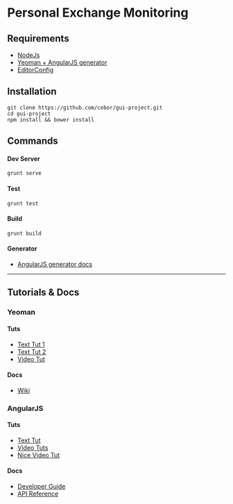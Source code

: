 Personal Exchange Monitoring
===========

Requirements
-----------
- [NodeJs](http://nodejs.org/)
- [Yeoman + AngularJS generator](http://yeoman.io/)
- [EditorConfig](http://editorconfig.org/)


Installation
-----------
```
git clone https://github.com/cebor/gui-project.git
cd gui-project
npm install && bower install
```

Commands
-----------
#### Dev Server
```
grunt serve
```

#### Test
```
grunt test
```

#### Build
```
grunt build
```

#### Generator
- [AngularJS generator docs](https://github.com/yeoman/generator-angular#generators)


***


Tutorials & Docs
-----------

### Yeoman
#### Tuts
- [Text Tut 1](http://code.tutsplus.com/tutorials/building-apps-with-the-yeoman-workflow--net-33254)
- [Text Tut 2](http://www.thinkster.io/angularjs/r1gRPYp4kM/angularjs-tutorial-learn-to-build-modern-webapps)
- [Video Tut](https://www.youtube.com/watch?v=rqdRXqeqgZs)

#### Docs
- [Wiki](https://github.com/yeoman/yeoman/wiki)

### AngularJS
#### Tuts
- [Text Tut](http://docs.angularjs.org/tutorial)
- [Video Tuts](https://www.youtube.com/user/angularjs)
- [Nice Video Tut](https://www.youtube.com/watch?v=i9MHigUZKEM)

#### Docs
- [Developer Guide](http://code.angularjs.org/1.2.16/docs/guide)
- [API Reference](http://code.angularjs.org/1.2.16/docs/api)
